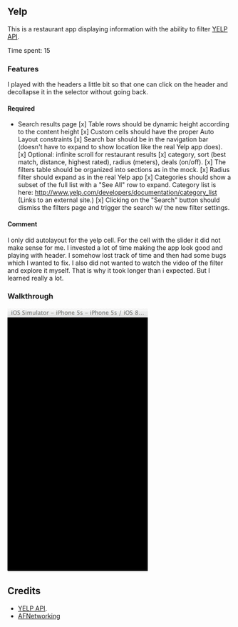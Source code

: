 ## Yelp

This is a restaurant app displaying information with the ability to filter [YELP API](http://www.yelp.com/developers/documentation/v2/search_api).

Time spent: 15

### Features

I played with the headers a little bit so that one can click on the header and decollapse it in the selector without going back.

#### Required
* Search results page
[x] Table rows should be dynamic height according to the content height
[x] Custom cells should have the proper Auto Layout constraints
[x] Search bar should be in the navigation bar (doesn't have to expand to show location like the real Yelp app does).
[x] Optional: infinite scroll for restaurant results
[x] category, sort (best match, distance, highest rated), radius (meters), deals (on/off).
[x] The filters table should be organized into sections as in the mock.
[x] Radius filter should expand as in the real Yelp app
[x] Categories should show a subset of the full list with a "See All" row to expand. Category list is here: http://www.yelp.com/developers/documentation/category_list (Links to an external site.)
[x] Clicking on the "Search" button should dismiss the filters page and trigger the search w/ the new filter settings.

#### Comment 
I only did autolayout for the yelp cell. For the cell with the slider it did not make sense for me. I invested a lot of time making the app look good and playing with header. I somehow lost track of time and then had some bugs which I wanted to fix. I also did not wanted to watch the video of the filter and explore it myself. That is why it took longer than i expected. But I learned really a lot.

### Walkthrough
![Video Walkthrough](https://github.com/philolo1/rottentomatoes/blob/master/rot.gif)

Credits
---------
* [YELP API](http://www.yelp.com/developers/documentation/v2/search_api).
* [AFNetworking](https://github.com/AFNetworking/AFNetworking)










